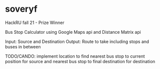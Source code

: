 # soveryf
HackRU fall 21 - Prize Winner 


Bus Stop Calculator using Google Maps api and Distance Matrix api

Input: Source and Destination
Output: Route to take including stops and buses in between

TODO/CANDO: implement location to find nearest bus stop to current position for source and nearest bus stop to final destination for destination
